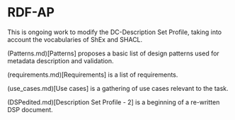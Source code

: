 # RDF-AP

This is ongoing work to modify the DC-Description Set Profile, taking into account the vocabularies of ShEx and SHACL.

(Patterns.md)[Patterns] proposes a basic list of design patterns used for metadata description and validation.

(requirements.md)[Requirements] is a list of requirements.

(use_cases.md)[Use cases] is a gathering of use cases relevant to the task.

(DSPedited.md)[Description Set Profile - 2] is a beginning of a re-written DSP document.


